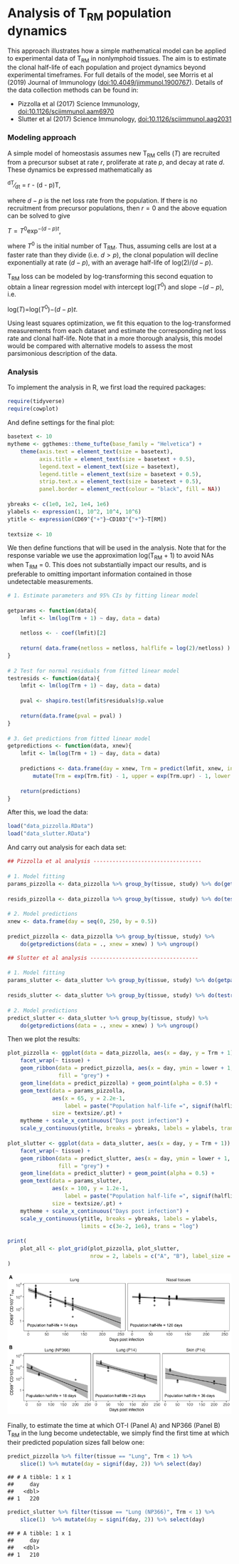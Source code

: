Analysis of T<sub>RM</sub> population dynamics
================

<!--<script type="text/x-mathjax-config">
MathJax.Hub.Config({
  TeX: { equationNumbers: { autoNumber: "AMS" } }
});
</script>-->
This approach illustrates how a simple mathematical model can be applied to experimental data of T<sub>RM</sub> in nonlymphoid tissues. The aim is to estimate the clonal half-life of each population and project dynamics beyond experimental timeframes. For full details of the model, see Morris et al (2019) Journal of Immunology ([doi:10.4049/jimmunol.1900767](https://doi.org/10.4049/jimmunol.1900767)). Details of the data collection methods can be found in:

-   Pizzolla et al (2017) Science Immunology, [doi:10.1126/sciimmunol.aam6970](https://immunology.sciencemag.org/content/2/12/eaam6970)
-   Slutter et al (2017) Science Immunology, [doi:10.1126/sciimmunol.aag2031](https://immunology.sciencemag.org/content/2/7/eaag2031)

### Modeling approach

A simple model of homeostasis assumes new T<sub>RM</sub> cells (*T*) are recruited from a precursor subset at rate *r*, proliferate at rate *p*, and decay at rate *d*. These dynamics be expressed mathematically as

<!--$$\begin{aligned} \frac{dT}{dt} & = r + p T - d T \\ & = r - (d - p)T, \end{aligned}$$-->
<!--$$\frac{dT}{dt} = r - (d - p)T,$$-->
<sup>dT</sup>⁄<sub>dt</sub> = r - (d - p)T,

where *d* − *p* is the net loss rate from the population. If there is no recruitment from precursor populations, then *r* = 0 and the above equation can be solved to give

*T* = *T*<sup>0</sup>exp<sup>−(*d* − *p*)*t*</sup>,

where *T*<sup>0</sup> is the initial number of T<sub>RM</sub>. Thus, assuming cells are lost at a faster rate than they divide (i.e. *d* &gt; *p*), the clonal population will decline exponentially at rate (*d* − *p*), with an average half-life of log(2)/(*d* − *p*).

T<sub>RM</sub> loss can be modeled by log-transforming this second equation to obtain a linear regression model with intercept log(*T*<sup>0</sup>) and slope −(*d* − *p*), i.e.

log(*T*)=log(*T*<sup>0</sup>)−(*d* − *p*)*t*.

Using least squares optimization, we fit this equation to the log-transformed measurements from each dataset and estimate the corresponding net loss rate and clonal half-life. Note that in a more thorough analysis, this model would be compared with alternative models to assess the most parsimonious description of the data.

### Analysis

To implement the analysis in R, we first load the required packages:

``` r
require(tidyverse)
require(cowplot)
```

And define settings for the final plot:

``` r
basetext <- 10
mytheme <- ggthemes::theme_tufte(base_family = "Helvetica") + 
    theme(axis.text = element_text(size = basetext), 
          axis.title = element_text(size = basetext + 0.5),
          legend.text = element_text(size = basetext),
          legend.title = element_text(size = basetext + 0.5),
          strip.text.x = element_text(size = basetext + 0.5), 
          panel.border = element_rect(colour = "black", fill = NA))

ybreaks <- c(1e0, 1e2, 1e4, 1e6)
ylabels <- expression(1, 10^2, 10^4, 10^6)
ytitle <- expression(CD69^{"+"}~CD103^{"+"}~T[RM])

textsize <- 10
```

We then define functions that will be used in the analysis. Note that for the response variable we use the approximation log(T<sub>RM</sub> + 1) to avoid NAs when T<sub>RM</sub> = 0. This does not substantially impact our results, and is preferable to omitting important information contained in those undetectable measurements.

``` r
# 1. Estimate parameters and 95% CIs by fitting linear model

getparams <- function(data){
    lmfit <- lm(log(Trm + 1) ~ day, data = data)
    
    netloss <- - coef(lmfit)[2]
    
    return( data.frame(netloss = netloss, halflife = log(2)/netloss) )
}

# 2 Test for normal residuals from fitted linear model
testresids <- function(data){
    lmfit <- lm(log(Trm + 1) ~ day, data = data)
    
    pval <- shapiro.test(lmfit$residuals)$p.value
    
    return(data.frame(pval = pval) )
}

# 3. Get predictions from fitted linear model
getpredictions <- function(data, xnew){
    lmfit <- lm(log(Trm + 1) ~ day, data = data)
    
    predictions <- data.frame(day = xnew, Trm = predict(lmfit, xnew, interval = "confidence")) %>% 
        mutate(Trm = exp(Trm.fit) - 1, upper = exp(Trm.upr) - 1, lower = exp(Trm.lwr) - 1)
    
    return(predictions)
}
```

After this, we load the data:

``` r
load("data_pizzolla.RData")
load("data_slutter.RData")
```

And carry out analysis for each data set:

``` r
## Pizzolla et al analysis ----------------------------------

# 1. Model fitting
params_pizzolla <- data_pizzolla %>% group_by(tissue, study) %>% do(getparams(data = .) )

resids_pizzolla <- data_pizzolla %>% group_by(tissue, study) %>% do(testresids(data = .) )

# 2. Model predictions
xnew <- data.frame(day = seq(0, 250, by = 0.5))

predict_pizzolla <- data_pizzolla %>% group_by(tissue, study) %>% 
    do(getpredictions(data = ., xnew = xnew) ) %>% ungroup()
```

``` r
## Slutter et al analysis ----------------------------------

# 1. Model fitting
params_slutter <- data_slutter %>% group_by(tissue, study) %>% do(getparams(data = .) )

resids_slutter <- data_slutter %>% group_by(tissue, study) %>% do(testresids(data = .) )

# 2. Model predictions
predict_slutter <- data_slutter %>% group_by(tissue, study) %>% 
    do(getpredictions(data = ., xnew = xnew) ) %>% ungroup()
```

Then we plot the results:

``` r
plot_pizzolla <- ggplot(data = data_pizzolla, aes(x = day, y = Trm + 1)) + 
    facet_wrap(~ tissue) +
    geom_ribbon(data = predict_pizzolla, aes(x = day, ymin = lower + 1, ymax = upper + 1), 
                fill = "grey") +
    geom_line(data = predict_pizzolla) + geom_point(alpha = 0.5) +
    geom_text(data = params_pizzolla, 
              aes(x = 65, y = 2.2e-1, 
                  label = paste("Population half-life =", signif(halflife, 2), "days")), 
              size = textsize/.pt) + 
    mytheme + scale_x_continuous("Days post infection") + 
    scale_y_continuous(ytitle, breaks = ybreaks, labels = ylabels, trans = "log")

plot_slutter <- ggplot(data = data_slutter, aes(x = day, y = Trm + 1)) + 
    facet_wrap(~ tissue) + 
    geom_ribbon(data = predict_slutter, aes(x = day, ymin = lower + 1, ymax = upper + 1), 
                fill = "grey") +
    geom_line(data = predict_slutter) + geom_point(alpha = 0.5) + 
    geom_text(data = params_slutter, 
              aes(x = 100, y = 1.2e-1, 
                  label = paste("Population half-life =", signif(halflife, 2), "days")), 
              size = textsize/.pt) + 
    mytheme + scale_x_continuous("Days post infection") +
    scale_y_continuous(ytitle, breaks = ybreaks, labels = ylabels, 
                       limits = c(3e-2, 1e6), trans = "log")

print(
    plot_all <- plot_grid(plot_pizzolla, plot_slutter, 
                          nrow = 2, labels = c("A", "B"), label_size = 12)
)
```

![](README_files/figure-markdown_github/plotting-1.png)

Finally, to estimate the time at which OT-I (Panel A) and NP366 (Panel B) T<sub>RM</sub> in the lung become undetectable, we simply find the first time at which their predicted population sizes fall below one:

``` r
predict_pizzolla %>% filter(tissue == "Lung", Trm < 1) %>% 
    slice(1) %>% mutate(day = signif(day, 2)) %>% select(day)
```

    ## # A tibble: 1 x 1
    ##     day
    ##   <dbl>
    ## 1   220

``` r
predict_slutter %>% filter(tissue == "Lung (NP366)", Trm < 1) %>% 
    slice(1)  %>% mutate(day = signif(day, 2)) %>% select(day)
```

    ## # A tibble: 1 x 1
    ##     day
    ##   <dbl>
    ## 1   210
